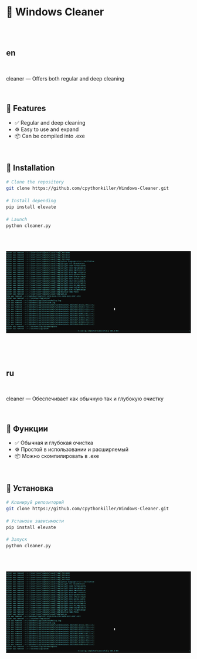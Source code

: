 # 🌟 Windows Cleaner


<br><br>


## en

<br>

cleaner — Offers both regular and deep cleaning

<br>

## 🚀 Features

- ✅ Regular and deep cleaning
- ⚙️ Easy to use and expand
- 📦 Can be compiled into .exe

<br>

## 🧰 Installation

```bash
# Clone the repository
git clone https://github.com/cpythonkiller/Windows-Cleaner.git

# Install depending
pip install elevate

# Launch
python cleaner.py
```

<br><br>

![cleaner](cleaner.png)


<br><br><br>


## ru

<br>

cleaner — Обеспечивает как обычную так и глубокую очистку

<br>

## 🚀 Функции

- ✅ Обычная и глубокая очистка
- ⚙️ Простой в использовании и расширяемый
- 📦 Можно скомпилировать в .exe

<br>

## 🧰 Установка

```bash
# Клонируй репозиторий
git clone https://github.com/cpythonkiller/Windows-Cleaner.git

# Установи зависимости
pip install elevate

# Запуск
python cleaner.py
```

<br><br>

![cleaner](cleaner.png)
